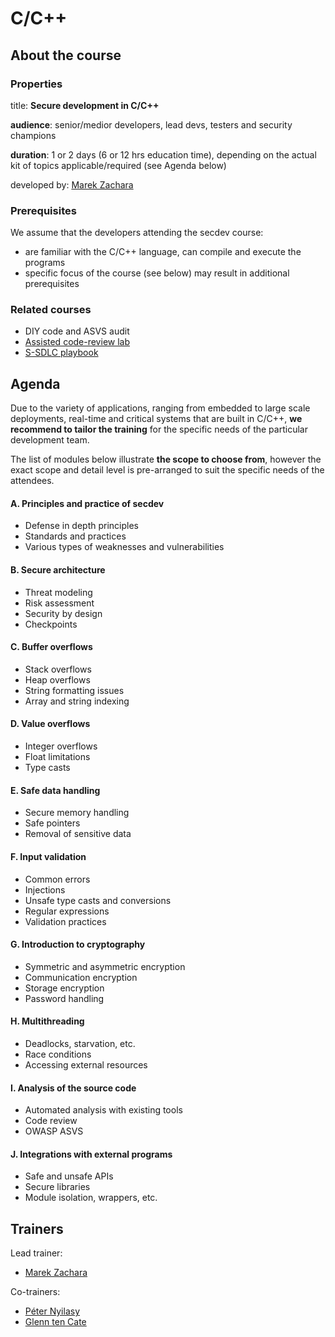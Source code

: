 # C/C++

## About the course

### Properties

title: **Secure development in C/C++**

**audience**: senior/medior developers, lead devs, testers and security champions

**duration**: 1 or 2 days \(6 or 12 hrs education time\), depending on the actual kit of topics applicable/required \(see Agenda below\) 

developed by: [Marek Zachara](../trainers/marek-zachara.md)

### Prerequisites

We assume that the developers attending the secdev course:

* are familiar with the C/C++ language, can compile and execute the programs
* specific focus of the course \(see below\) may result in additional prerequisites

### Related courses

* DIY code and ASVS audit
* [Assisted code-review lab](../ctrl/codereview-lab.md)
* [S-SDLC playbook](../ctrl/ssdlc-playbook.md)

## Agenda

Due to the variety of applications, ranging from embedded to large scale deployments, real-time and critical systems that are built in C/C++, **we recommend to tailor the training** for the specific needs of the particular development team.

The list of modules below illustrate **the scope to choose from**, however the exact scope and detail level is pre-arranged to suit the specific needs of the attendees.

#### A. Principles and practice of secdev

* Defense in depth principles
* Standards and practices
* Various types of weaknesses and vulnerabilities

#### B. Secure architecture

* Threat modeling
* Risk assessment
* Security by design
* Checkpoints

#### C. Buffer overflows

* Stack overflows
* Heap overflows
* String formatting issues
* Array and string indexing

#### D. Value overflows

* Integer overflows
* Float limitations
* Type casts

#### E. Safe data handling

* Secure memory handling
* Safe pointers
* Removal of sensitive data

#### F. Input validation

* Common errors
* Injections
* Unsafe type casts and conversions
* Regular expressions
* Validation practices

#### G. Introduction to cryptography

* Symmetric and asymmetric encryption
* Communication encryption
* Storage encryption
* Password handling

#### H. Multithreading

* Deadlocks, starvation, etc.
* Race conditions
* Accessing external resources

#### I. Analysis of the source code

* Automated analysis with existing tools
* Code review
* OWASP ASVS

#### J. Integrations with external programs

* Safe and unsafe APIs
* Secure libraries
* Module isolation, wrappers, etc.

## Trainers

Lead trainer:

* ​[Marek Zachara](https://c.defdev.eu/~/drafts/-LRimPLzCGCSQqe-UcTB/primary/trainers/marek-zachara)

Co-trainers:

* ​[Péter Nyilasy](https://c.defdev.eu/~/drafts/-LRimPLzCGCSQqe-UcTB/primary/trainers/peter-nyilasy)
* ​[Glenn ten Cate](https://c.defdev.eu/~/drafts/-LRimPLzCGCSQqe-UcTB/primary/trainers/glenn-ten-cate)




